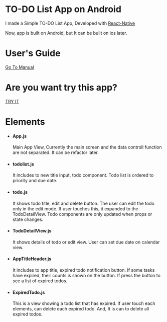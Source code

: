 # TO-DO List App on Android

I made a Simple TO-DO List App, Developed with [React-Native](https://facebook.github.io/react-native/)

Now, app is built on Android, but It can be built on ios later.

# User's Guide

[Go To Manual](/document/UserGuide.md)

# Are you want try this app?

[TRY IT](https://appetize.io/app/6c147bhkb7jth7ydbyv7dp3wg0)

# Elements

- #### App.js

    Main App View, Currently the main screen and the data controll function are not separated. It can be refactor later.

- #### todolist.js

    It includes to new title input, todo component. Todo list is ordered to priority and due date.

- #### todo.js

    It shows todo title, edit and delete button. The user can edit the todo only in the edit mode. If user touches this, it expanded to the TodoDetailView. Todo components are only updated when props or state changes.

- #### TodoDetailView.js

    It shows details of todo or edit view. User can set due date on calendar view.

- #### AppTitleHeader.js

    It includes to app title, expired todo notification button. If some tasks have expired, their counts is shown on the button. If press the button to see a list of expired todos.

- #### ExpiredTodo.js

    This is a view showing a todo list that has expired. If user touch each elements, can delete each expired todo. And, It is can to delete all expired todos.
